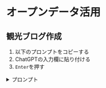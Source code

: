 # オープンデータ活用

## 観光ブログ作成

1. 以下のプロンプトをコピーする
2. ChatGPTの入力欄に貼り付ける
3. `Enter`を押す

<details><summary>プロンプト</summary>

```
以下のオープンデータを使って、文化財の紹介ブログを作ってください

###
名称,名称_ｶﾅ,名称_英語,文化財分類,種類,住所
「琉球嶌真景」絵巻,ﾘｭｳｷｭｳﾄｳｼﾝｹｲｴﾏｷ,RyukyutoushinkeiEmaki,絵画,美術工芸品,名護市東江1-8-11
琉球交易港図屏風,ﾘｭｳｷｭｳｺｳｴｷｺｳｽﾞﾋﾞｮｳﾌﾞ,RyukyuKoeki-kozuByobu,絵画,美術工芸品,浦添市浦添市美術館
琉球八景,ﾘｭｳｷｭｳﾊｯｹｲ,RyukyuHakkei,絵画,美術工芸品,浦添市浦添市美術館
琉球交易港図,ﾘｭｳｷｭｳｺｳｴｷｺｳｽﾞ,RyukyuKoeki-kozu,絵画,美術工芸品,浦添市浦添市美術館
花鳥図,ｶﾁｮｳｶﾞ,Kachoga,絵画,美術工芸品,浦添市浦添市美術館
```

[次へ: 自己紹介文の作成](./introduce.md)  
[戻る: オープンデータ作成補助](./opendata_creation.md)

[アジェンダへ](./agenda.md)